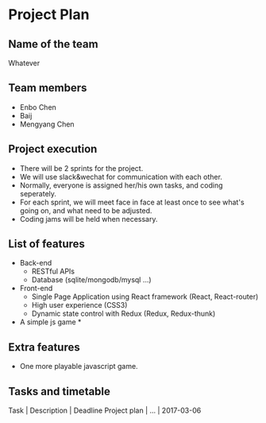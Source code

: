 # Project Plan

## Name of the team
Whatever

## Team members
* Enbo Chen
* Baij
* Mengyang Chen

## Project execution
* There will be 2 sprints for the project.
* We will use slack&wechat for communication with each other.
* Normally, everyone is assigned her/his own tasks, and coding seperately.
* For each sprint, we will meet face in face at least once to see what's going on, and what need to be adjusted.
* Coding jams will be held when necessary.

## List of features 
* Back-end
    * RESTful APIs
    * Database (sqlite/mongodb/mysql ...)
* Front-end
    * Single Page Application using React framework (React, React-router)
    * High user experience (CSS3)
    * Dynamic state control with Redux (Redux, Redux-thunk)
* A simple js game
    * 

## Extra features
* One more playable javascript game.

## Tasks and timetable
Task | Description | Deadline
Project plan | ... | 2017-03-06